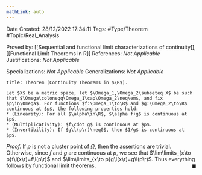 ```yaml
---
mathLink: auto
---
```


<div class="topSpace"></div>

Date Created: 28/12/2022 17:34:11
Tags: #Type/Theorem #Topic/Real_Analysis

Proved by: [[Sequential and functional limit characterizations of continuity]], [[Functional Limit Theorems in R]]
References: <i>Not Applicable</i>
Justifications: <i>Not Applicable</i>

Specializations: <i>Not Applicable</i>
Generalizations: <i>Not Applicable</i>

``` ad-Theorem
title: Theorem (Continuity Theorems in $\R$).

Let $X$ be a metric space, let $\Omega_1,\Omega_2\subseteq X$ be such that $\Omega\coloneqq\Omega_1\cap\Omega_2\neq\em$, and fix $p\in\Omega$. For functions $f:\Omega_1\to\R$ and $g:\Omega_2\to\R$ continuous at $p$, the following properties hold:
* (Linearity): For all $\alpha\in\R$, $\alpha f+g$ is continuous at $p$.
* (Multiplicativity): $f\cdot g$ is continuous at $p$.
* (Invertibility): If $g\l(p\r)\neq0$, then $1/g$ is continuous at $p$.

```

<i>Proof.</i> If $p$ is not a cluster point of $\Omega$, then the assertions are trivial. Otherwise, since $f$ and $g$ are continuous at $p$, we see that $\lim\limits_{x\to p}f\l(x\r)=f\l(p\r)$ and $\lim\limits_{x\to p}g\l(x\r)=g\l(p\r)$. Thus everything follows by functional limit theorems.<span style="float:right;">$\blacksquare$</span>
